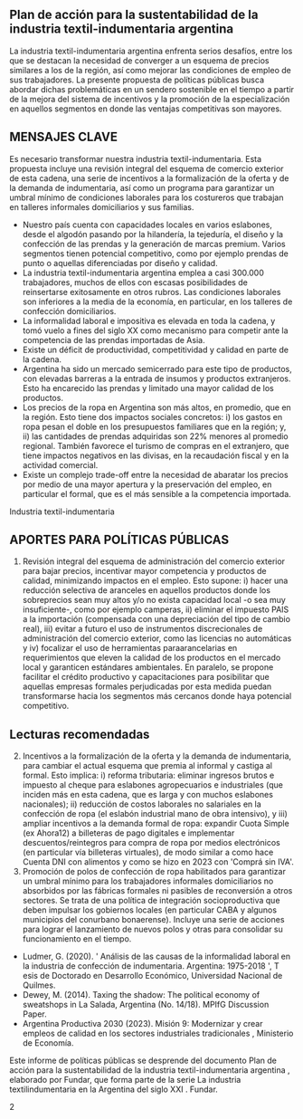 ## Plan de acción para la sustentabilidad de la industria textil-indumentaria argentina

La industria textil-indumentaria argentina enfrenta serios desafíos, entre los que se destacan la necesidad de converger a un esquema de precios similares a los de la región, así como mejorar las condiciones de empleo de sus trabajadores. La presente propuesta de políticas públicas busca abordar dichas problemáticas en un sendero sostenible en el tiempo a partir de la mejora del sistema de incentivos y la promoción de la especialización en aquellos segmentos en donde las ventajas competitivas son mayores.

## MENSAJES CLAVE

Es necesario transformar nuestra industria textil-indumentaria. Esta propuesta incluye una revisión integral del esquema de comercio exterior de esta cadena, una serie de incentivos a la formalización de la oferta y de la demanda de indumentaria, así como un programa para garantizar un umbral mínimo de condiciones laborales para los costureros que trabajan en talleres informales domiciliarios y sus familias.

- Nuestro país cuenta con capacidades locales en varios eslabones, desde el algodón pasando por la hilandería, la tejeduría, el diseño y la confección de las prendas y la generación de marcas premium. Varios segmentos tienen potencial competitivo, como por ejemplo prendas de punto o aquellas diferenciadas por diseño y calidad.
- La industria textil-indumentaria argentina emplea a casi 300.000 trabajadores, muchos de ellos con escasas posibilidades de reinsertarse exitosamente en otros rubros. Las condiciones laborales son inferiores a la media de la economía, en particular, en los talleres de confección domiciliarios.
- La informalidad laboral e impositiva es elevada en toda la cadena, y tomó vuelo a fines del siglo XX como mecanismo para competir ante la competencia de las prendas importadas de Asia.
- Existe un déficit de productividad, competitividad y calidad en parte de la cadena.
- Argentina ha sido un mercado semicerrado para este tipo de productos, con elevadas barreras a la entrada de insumos y productos extranjeros. Esto ha encarecido las prendas y limitado una mayor calidad de los productos.
- Los precios de la ropa en Argentina son más altos, en promedio, que en la región. Esto tiene dos impactos sociales concretos: i) los gastos en ropa pesan el doble en los presupuestos familiares que en la región; y, ii) las cantidades de prendas adquiridas son 22% menores al promedio regional. También favorece el turismo de compras en el extranjero, que tiene impactos negativos en las divisas, en la recaudación fiscal y en la actividad comercial.
- Existe un complejo trade-off entre la necesidad de abaratar los precios por medio de una mayor apertura y la preservación del empleo, en particular el formal, que es el más sensible a la competencia importada.

<!-- image -->

Industria textil-indumentaria

## APORTES PARA POLÍTICAS PÚBLICAS

1. Revisión integral del esquema de administración del comercio exterior para bajar precios, incentivar mayor competencia y productos de calidad, minimizando impactos en el empleo. Esto supone: i) hacer una reducción selectiva de aranceles en aquellos productos donde los sobreprecios sean muy altos y/o no exista capacidad local -o sea muy insuficiente-, como por ejemplo camperas, ii) eliminar el impuesto PAIS a la importación (compensada con una depreciación del tipo de cambio real), iii) evitar a futuro el uso de instrumentos discrecionales de administración del comercio exterior, como las licencias no automáticas y iv) focalizar el uso de herramientas paraarancelarias en requerimientos que eleven la calidad de los productos en el mercado local y garanticen estándares ambientales. En paralelo, se propone facilitar el crédito productivo y capacitaciones para posibilitar que aquellas empresas formales perjudicadas por esta medida puedan transformarse hacia los segmentos más cercanos donde haya potencial competitivo.

## Lecturas recomendadas

<!-- image -->

2. Incentivos a la formalización de la oferta y la demanda de indumentaria, para cambiar el actual esquema que premia al informal y castiga al formal. Esto implica: i) reforma tributaria: eliminar ingresos brutos e impuesto al cheque para eslabones agropecuarios e industriales (que inciden más en esta cadena, que es larga y con muchos eslabones nacionales); ii) reducción de costos laborales no salariales en la confección de ropa (el eslabón industrial mano de obra intensivo), y iii) ampliar incentivos a la demanda formal de ropa: expandir Cuota Simple (ex Ahora12) a billeteras de pago digitales e implementar descuentos/reintegros para compra de ropa por medios electrónicos (en particular vía billeteras virtuales), de modo similar a como hace Cuenta DNI con alimentos y como se hizo en 2023 con 'Comprá sin IVA'.
3. Promoción de polos de confección de ropa habilitados para garantizar un umbral mínimo para los trabajadores informales domiciliarios no absorbidos por las fábricas formales ni pasibles de reconversión a otros sectores. Se trata de una política de integración socioproductiva que deben impulsar los gobiernos locales (en particular CABA y algunos municipios del conurbano bonaerense). Incluye una serie de acciones para lograr el lanzamiento de nuevos polos y otras para consolidar su funcionamiento en el tiempo.
- Ludmer, G. (2020). ' Análisis de las causas de la informalidad laboral en la industria de confección de indumentaria. Argentina: 1975-2018 ', T esis de Doctorado en Desarrollo Económico, Universidad Nacional de Quilmes.
- Dewey, M. (2014). Taxing the shadow: The political economy of sweatshops in La Salada, Argentina (No. 14/18). MPIfG Discussion Paper.
- Argentina Productiva 2030 (2023). Misión 9: Modernizar y crear empleos de calidad en los sectores industriales tradicionales , Ministerio de Economía.

<!-- image -->

Este informe de políticas públicas se desprende del documento Plan de acción para la sustentabilidad de la industria textil-indumentaria argentina , elaborado por Fundar, que forma parte de la serie La industria textilindumentaria en la Argentina del siglo XXI . Fundar.

2